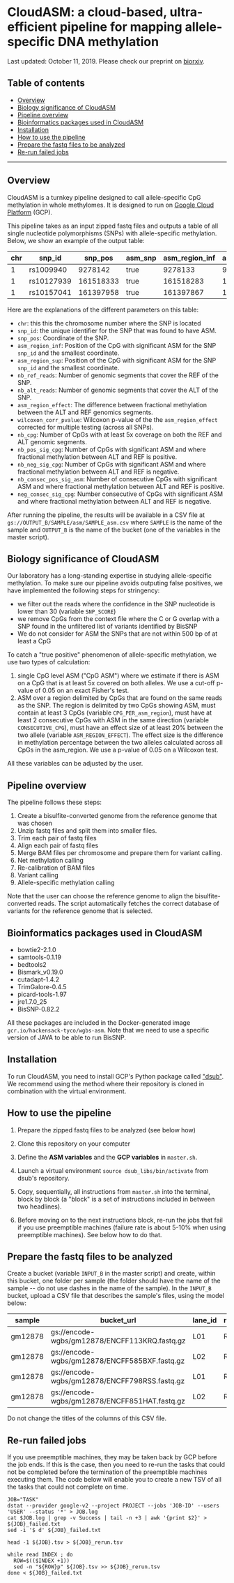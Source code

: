 
# CloudASM: a cloud-based, ultra-efficient pipeline for mapping allele-specific DNA methylation

Last updated: October 11, 2019. Please check our preprint on [biorxiv](https://www.biorxiv.org/).

## Table of contents

  - [Overview](#overview)
  - [Biology significance of CloudASM](#biology-significance-of-cloudasm)
  - [Pipeline overview](#pipeline-overview)
  - [Bioinformatics packages used in CloudASM](#bioinformatics-packages-used-in-cloudasm)
  - [Installation](#installation)
  - [How to use the pipeline](#how-to-use-the-pipeline)
  - [Prepare the fastq files to be analyzed](#prepare-the-fastq-files-to-be-analyzed)
  - [Re-run failed jobs](#re-run-failed-jobs)

***********

## Overview

CloudASM is a turnkey pipeline designed to call allele-specific CpG methylation in whole methylomes. It is designed to run on [Google Cloud Platform](https://cloud.google.com/) (GCP). 

This pipeline takes as an input  zipped fastq files and outputs a table of all single nucleotide polymorphisms (SNPs) with allele-specific methylation. Below, we show an example of the output table:

|chr|snp_id|snp_pos|asm_snp|asm_region_inf|asm_region_sup|nb_ref_reads|nb_alt_reads|asm_region_effect|wilcoxon_corr_pvalue|nb_cpg|nb_sig_cpg|nb_pos_sig_cpg|nb_neg_sig_cpg|nb_consec_pos_sig_asm|nb_consec_neg_sig_asm|
|--|--|--|--|--|--|--|--|--|--|--|--|--|--|--|--|
|1|rs1009940|9278142|true|9278133|9278266|15|15|-0.494|0.00322|5|4|1|3|0|2|
|1|rs10127939|161518333|true|161518283|161518415|24|17|-0.297|0.03277|6|3|0|3|0|2|
|1|rs10157041|161397958|true|161397867|161397946|21|35|-0.426|0.00275|12|8|0|8|0|6|

Here are the explanations of the different parameters on this table:

- `chr`: this this the chromosome number where the SNP is located
- `snp_id`: the unique identifier for the SNP that was found to have ASM.
- `snp_pos`: Coordinate of the SNP.
- `asm_region_inf`: Position of the CpG with significant ASM for the SNP `snp_id` and the smallest coordinate.
- `asm_region_sup`: Position of the CpG with significant ASM for the SNP `snp_id` and the smallest coordinate.
- `nb_ref_reads`: Number of genomic segments that cover the REF of the SNP.
- `nb_alt_reads`: Number of genomic segments that cover the ALT of the SNP.
- `asm_region_effect`: The difference between fractional methylation between the ALT and REF genomics segments.
- `wilcoxon_corr_pvalue`: Wilcoxon p-value of the the `asm_region_effect` corrected for multiple testing (across all SNPs).
- `nb_cpg`: Number of CpGs with at least 5x coverage on both the REF and ALT genomic segments.
- `nb_pos_sig_cpg`: Number of CpGs with significant ASM and where fractional methylation between ALT and REF is positive.
- `nb_neg_sig_cpg`: Number of CpGs with significant ASM and where fractional methylation between ALT and REF is negative.
- `nb_consec_pos_sig_asm`: Number of consecutive CpGs with significant ASM and where fractional methylation between ALT and REF is positive.
- `neg_consec_sig_cpg`: Number consecutive of CpGs with significant ASM and where fractional methylation between ALT and REF is negative.

After running the pipeline, the results will be available in a CSV file at `gs://OUTPUT_B/SAMPLE/asm/SAMPLE_asm.csv` where `SAMPLE` is the name of the sample and `OUTPUT_B` is the name of the bucket (one of the variables in the master script).

## Biology significance of CloudASM

Our laboratory has a long-standing expertise in studying allele-specific methylation. To make sure our pipeline avoids outputing false positives, we have implemented the following steps for stringency:

- we filter out the reads where the confidence in the SNP nucleotide is lower than 30 (variable `SNP_SCORE`)
- we remove CpGs from the context file where the C or G overlap with a SNP found in the unfiltered list of variants identified by BisSNP
- We do not consider for ASM the SNPs that are not within 500 bp of at least a CpG

To catch a "true positive" phenomenon of allele-specific methylation, we use two types of calculation:

1. single CpG level ASM ("CpG ASM") where we estimate if there is ASM on a CpG that is at least 5x covered on both alleles. We use a cut-off p-value of 0.05 on an exact Fisher's test.
2. ASM over a region delimited by CpGs that are found on the same reads as the SNP. The region is delimited by two CpGs showing ASM, must contain at least 3 CpGs (variable `CPG_PER_asm_region`), must have at least 2 consecutive CpGs with ASM in the same direction (variable `CONSECUTIVE_CPG`), must have an effect size of at least 20% between the two allele (variable `ASM_REGION_EFFECT`). The effect size is the difference in methylation percentage between the two alleles calculated across all CpGs in the asm_region. We use a p-value of 0.05 on a Wilcoxon test.

All these variables can be adjusted by the user.

## Pipeline overview

The pipeline follows these steps:

1. Create a bisulfite-converted genome from the reference genome that was chosen
2. Unzip fastq files and split them into smaller files.
3. Trim each pair of fastq files
4. Align each pair of fastq files
5. Merge BAM files per chromosome and prepare them for variant calling.
6. Net methylation calling
7. Re-calibration of BAM files
8. Variant calling
9. Allele-specific methylation calling

Note that the user can choose the reference genome to align the bisulfite-converted reads. The script automatically fetches the correct database of variants for the reference genome that is selected.

## Bioinformatics packages used in CloudASM

- bowtie2-2.1.0
- samtools-0.1.19
- bedtools2
- Bismark_v0.19.0
- cutadapt-1.4.2
- TrimGalore-0.4.5
- picard-tools-1.97
- jre1.7.0_25
- BisSNP-0.82.2

All these packages are included in the Docker-generated image `gcr.io/hackensack-tyco/wgbs-asm`. Note that we need to use a specific version of JAVA to be able to run BisSNP.

## Installation

To run CloudASM, you need to install GCP's Python package called ["dsub"](https://github.com/DataBiosphere/dsub). We recommend using the method where their repository is cloned in combination with the virtual environment.

## How to use the pipeline

1. Prepare the zipped fastq files to be analyzed (see below how)

2. Clone this repository on your computer

3. Define the **ASM variables** and the **GCP variables** in `master.sh`.

4. Launch a virtual environment `source dsub_libs/bin/activate` from dsub's repository.

5. Copy, sequentially, all instructions from `master.sh` into the terminal, block by block (a "block" is a set of instructions included in between two headlines). 

6. Before moving on to the next instructions block, re-run the jobs that fail if you use preemptible machines (failure rate is about 5-10% when using preemptible machines). See below how to do that.

## Prepare the fastq files to be analyzed

Create a bucket (variable `INPUT_B` in the master script) and create, within this bucket, one folder per sample (the folder should have the name of the sample -- do not use dashes in the name of the sample). In the `INPUT_B` bucket, upload a CSV file that describes the sample's files, using the model below:

| sample | bucket_url | lane_id | read_id | file_new_name |
| ------ | ---------- | ------- | ------- | ------------- |
| gm12878 | gs://encode-wgbs/gm12878/ENCFF113KRQ.fastq.gz	| L01 | R2 | gm12878_L01.R2.fastq |
| gm12878 | gs://encode-wgbs/gm12878/ENCFF585BXF.fastq.gz | L02 | R1 | gm12878_L02.R1.fastq |
| gm12878 | gs://encode-wgbs/gm12878/ENCFF798RSS.fastq.gz | L01 | R1 | gm12878_L01.R1.fastq |
| gm12878 | gs://encode-wgbs/gm12878/ENCFF851HAT.fastq.gz | L02 | R2 | gm12878_L02.R2.fastq |

Do not change the titles of the columns of this CSV file.

## Re-run failed jobs

If you use preemptible machines, they may be taken back by GCP before the job ends. If this is the case, then you need to re-run the tasks that could not be completed before the termination of the preemptible machines executing them. The code below will enable you to create a new TSV of all the tasks that could not complete on time.

```
JOB="TASK"
dstat --provider google-v2 --project PROJECT --jobs 'JOB-ID' --users 'USER' --status '*' > JOB.log
cat $JOB.log | grep -v Success | tail -n +3 | awk '{print $2}' > ${JOB}_failed.txt
sed -i '$ d' ${JOB}_failed.txt

head -1 ${JOB}.tsv > ${JOB}_rerun.tsv

while read INDEX ; do
  ROW=$(($INDEX +1))
  sed -n "${ROW}p" ${JOB}.tsv >> ${JOB}_rerun.tsv
done < ${JOB}_failed.txt
```